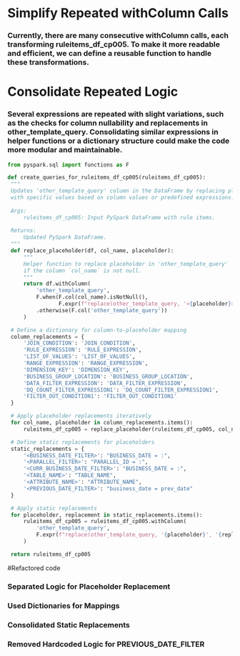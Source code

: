 # Simplify Repeated withColumn Calls
 ### Currently, there are many consecutive withColumn calls, each transforming ruleitems_df_cp005. To make it more readable and efficient, we can define a reusable function to handle these transformations.

# Consolidate Repeated Logic
 ### Several expressions are repeated with slight variations, such as the checks for column nullability and replacements in other_template_query. Consolidating similar expressions in helper functions or a dictionary structure could make the code more modular and maintainable.


   ```Python
  from pyspark.sql import functions as F

def create_queries_for_ruleitems_df_cp005(ruleitems_df_cp005):
    """
    Updates 'other_template_query' column in the DataFrame by replacing placeholders
    with specific values based on column values or predefined expressions.
    
    Args:
        ruleitems_df_cp005: Input PySpark DataFrame with rule items.
    
    Returns:
        Updated PySpark DataFrame.
    """
    def replace_placeholder(df, col_name, placeholder):
        """
        Helper function to replace placeholder in 'other_template_query'
        if the column `col_name` is not null.
        """
        return df.withColumn(
            'other_template_query',
            F.when(F.col(col_name).isNotNull(),
                   F.expr(f"replace(other_template_query, '<{placeholder}>', {col_name})"))
            .otherwise(F.col('other_template_query'))
        )

    # Define a dictionary for column-to-placeholder mapping
    column_replacements = {
        'JOIN_CONDITION': 'JOIN_CONDITION',
        'RULE_EXPRESSION': 'RULE_EXPRESSION',
        'LIST_OF_VALUES': 'LIST_OF_VALUES',
        'RANGE_EXPRESSION': 'RANGE_EXPRESSION',
        'DIMENSION_KEY': 'DIMENSION_KEY',
        'BUSINESS_GROUP_LOCATION': 'BUSINESS_GROUP_LOCATION',
        'DATA_FILTER_EXPRESSION': 'DATA_FILTER_EXPRESSION',
        'DQ_COUNT_FILTER_EXPRESSION1': 'DQ_COUNT_FILTER_EXPRESSION1',
        'FILTER_OUT_CONDITION1': 'FILTER_OUT_CONDITION1'
    }

    # Apply placeholder replacements iteratively
    for col_name, placeholder in column_replacements.items():
        ruleitems_df_cp005 = replace_placeholder(ruleitems_df_cp005, col_name, placeholder)

    # Define static replacements for placeholders
    static_replacements = {
        '<BUSINESS_DATE_FILTER>': "BUSINESS_DATE = :",
        '<PARALLEL_FILTER>': "PARALLEL_ID = :",
        '<CURR_BUSINESS_DATE_FILTER>': "BUSINESS_DATE = :",
        '<TABLE_NAME>': "TABLE_NAME",
        '<ATTRIBUTE_NAME>': "ATTRIBUTE_NAME",
        '<PREVIOUS_DATE_FILTER>': "business_date = prev_date"
    }

    # Apply static replacements
    for placeholder, replacement in static_replacements.items():
        ruleitems_df_cp005 = ruleitems_df_cp005.withColumn(
            'other_template_query',
            F.expr(f"replace(other_template_query, '{placeholder}', '{replacement}')")
        )

    return ruleitems_df_cp005

```
#Refactored code
### Separated Logic for Placeholder Replacement
### Used Dictionaries for Mappings
### Consolidated Static Replacements
### Removed Hardcoded Logic for PREVIOUS_DATE_FILTER


